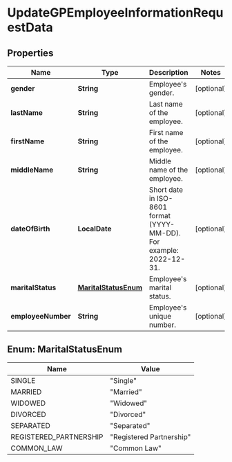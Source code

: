 

# UpdateGPEmployeeInformationRequestData


## Properties

| Name | Type | Description | Notes |
|------------ | ------------- | ------------- | -------------|
|**gender** | **String** | Employee&#39;s gender. |  [optional] |
|**lastName** | **String** | Last name of the employee. |  [optional] |
|**firstName** | **String** | First name of the employee. |  [optional] |
|**middleName** | **String** | Middle name of the employee. |  [optional] |
|**dateOfBirth** | **LocalDate** | Short date in ISO-8601 format (YYYY-MM-DD). For example: 2022-12-31. |  [optional] |
|**maritalStatus** | [**MaritalStatusEnum**](#MaritalStatusEnum) | Employee&#39;s marital status. |  [optional] |
|**employeeNumber** | **String** | Employee&#39;s unique number. |  [optional] |



## Enum: MaritalStatusEnum

| Name | Value |
|---- | -----|
| SINGLE | &quot;Single&quot; |
| MARRIED | &quot;Married&quot; |
| WIDOWED | &quot;Widowed&quot; |
| DIVORCED | &quot;Divorced&quot; |
| SEPARATED | &quot;Separated&quot; |
| REGISTERED_PARTNERSHIP | &quot;Registered Partnership&quot; |
| COMMON_LAW | &quot;Common Law&quot; |



